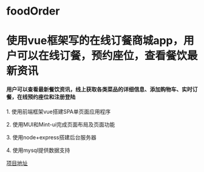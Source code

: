 # foodOrder
<h1>使用vue框架写的在线订餐商城app，用户可以在线订餐，预约座位，查看餐饮最新资讯</h1>
<h4>用户可以查看最新餐饮资讯，线上获取各类菜品的详细信息、添加购物车、实时订餐，在线预约座位和注册登陆</h4>
<p>1. 使用前端框架vue搭建SPA单页面应用程序</p>
<p>2. 使用MUI和Mint-ui完成页面布局及页面功能</p>
<p>3. 使用node+express搭建后台服务器</p>
<p>4. 使用mysql提供数据支持</p
  
<a href="http://47.106.165.138:3000" target="blank">项目地址</a>
